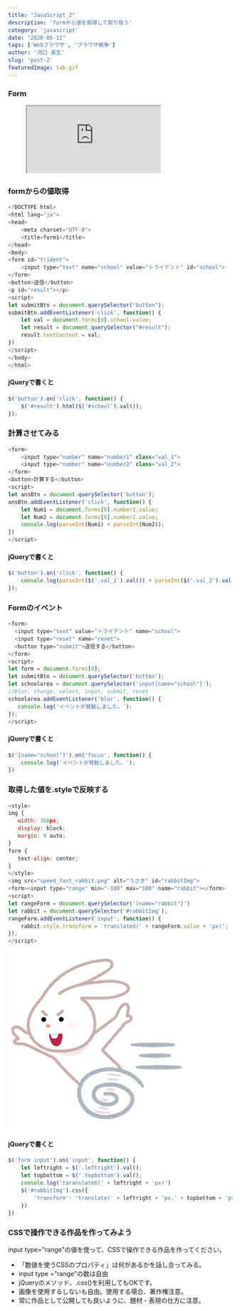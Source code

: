 ```yaml
---
title: "JavaScript_2"
description: 'formから値を取得して取り扱う'
category: 'javascript'
date: "2020-05-11"
tags: ['Webブラウザ', 'ブラウザ戦争']
author: '河口 英生'
slug: 'post-2'
featuredImage: tab.gif
---
```

<div class="post-section">
<h3 class="title is-5" >Form</h3>
<figure class="is-fullwidth slide">
  <iframe src="https://drive.google.com/file/d/1O6E4NO2gVYbaW1okOD_AmvG8nhzeeM9z/preview"></iframe>
</figure>
</div>
<div class="post-section">
<h3 class="title is-5" >formからの値取得</h3>

```javascript
<!DOCTYPE html>
<html lang="ja">
<head>
    <meta charset="UTF-8">
    <title>form1</title>
</head>
<body>
<form id="trident">
    <input type="text" name="school" value="トライデント" id="school">
</form>
<button>送信</button>
<p id="result"></p>
<script>
let submitBtn = document.querySelector("button");
submitBtn.addEventListener('click', function() {
    let val = document.forms[0].school.value;
    let result = document.querySelector("#result");
    result.textContent = val;
})
</script>
</body>
</html>
```

<h4 class="title is-6" >jQueryで書くと</h4>

```javascript
$('button').on('click', function() {
    $('#result').html($('#school').val());
});
```
</div>
<div class="post-section">
<h3 class="title is-5" >計算させてみる</h3>

```javascript
<form>
    <input type="number" name="number1" class="val_1">
    <input type="number" name="number2" class="val_2">
</form>
<button>計算する</button>
<script>
let ansBtn = document.querySelector('button');
ansBtn.addEventListener('click', function() {
    let Num1 = document.forms[0].number1.value;
    let Num2 = document.forms[0].number2.value;
    console.log(parseInt(Num1) + parseInt(Num2));
})
</script>
```
<h4 class="title is-6" >jQueryで書くと</h4>

```javascript
$('button').on('click', function() {
    console.log(parseInt($('.val_1').val()) + parseInt($('.val_2').val()))
});
```
</div>
<div class="post-section">
<h3 class="title is-5" >Formのイベント</h3>

```javascript
<form>
  <input type="text" value="トライデント" name="school">
  <input type="reset" name="reset">
  <button type="submit">送信する</button>
</form>
<script>
let form = document.forms[0];
let submitBtn = document.querySelector('button');
let schoolarea = document.querySelector('input[name="school"]');
//blur, change, select, input, submit, reset
schoolarea.addEventListener('blur', function() {
   console.log('イベントが発動しました。');
});
</script>
```

<h4 class="title is-6" >jQueryで書くと</h4>

```javascript
$('[name="school"]').on('focus', function() {
    console.log('イベントが発動しました。');
})
```
</div>
<div class="post-section">
<h3 class="title is-5" >取得した値を.styleで反映する</h3>

```javascript
<style>
img {
   width: 300px;
   display: block;
   margin: 0 auto;
}
form {
   text-align: center;
}
</style>
<img src="speed_fast_rabbit.png" alt="うさぎ" id="rabbitImg">
<form><input type="range" min="-100" max="100" name="rabbit"></form>
<script>
let rangeForm = document.querySelector('[name="rabbit"]')
let rabbit = document.querySelector('#rabbitImg');
rangeForm.addEventListener('input', function() {
    rabbit.style.transform = 'translateX(' + rangeForm.value + 'px)';
});
</script>
```
![うさぎ](../../images/speed_fast_rabbit.png)

<h4 class="title is-6" >jQueryで書くと</h4>

```javascript
$('form input').on('input', function() {
    let leftright = $('.leftright').val();
    let topbottom = $('.topbottom').val();
    console.log('taranslateX(' + leftright + 'px)')
    $('#rabbitImg').css({
        'transform': 'translate(' + leftright + 'px,' + topbottom + 'px)',
    })
})
```

</div>
<div class="post-section">
<h3 class="title is-5" >CSSで操作できる作品を作ってみよう</h3>

input type="range"の値を使って、CSSで操作できる作品を作ってください。

+ 「数値を使うCSSのプロパティ」は何があるかを話し合ってみる。
+ input type ="range"の数は自由
+ jQueryのメソッド、.css()を利用してもOKです。
+ 画像を使用するしないも自由。使用する場合、著作権注意。
+ 常に作品として公開しても良いように、題材・表現の仕方に注意。
</div>